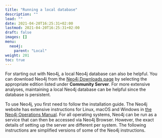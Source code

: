 ```yaml
---
title: "Running a local database"
description: ""
lead: ""
date: 2021-04-20T16:25:31+02:00
lastmod: 2021-04-20T16:25:31+02:00
draft: false
images: []
menu: 
  neo4j:
    parent: "Local"
weight: 201
toc: true
---
```


For starting out with Neo4j, a local Neo4j database can also be helpful. You can download Neo4j from the <a href="https://neo4j.com/download/">Neo4j Downloads page</a> by selecting the appropriate edition listed under <b>Community Server</b>. For more extensive analyses, maintaining a local Neo4j database can be helpful since the database is persistent. 

To use Neo4j, you first need to follow the installation guide. The Neo4j website has extensive instructions for Linux, macOS and Windows in <a href="https://neo4j.com/docs/operations-manual/current/installation/">the Neo4j Operations Manual</a>. For all operating systems, Neo4j can be run as a service that can then be accessed via Neo4j Browser. However, the exact details of setting up the server are different per system. The following instructions are simplified versions of some of the Neo4j instructions.
